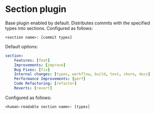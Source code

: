 # Section plugin

Base plugin enabled by default. Distributes commits with the specified types into sections. Configured as follows:

```
<section name>: [commit types]
```

Default options:

```YAML
section:
    Features: [feat]
    Improvements: [improve]
    Bug Fixes: [fix]
    Internal changes: [types, workflow, build, test, chore, docs]
    Performance Improvements: [perf]
    Code Refactoring: [refactor]
    Reverts: [revert]
```

Configured as follows:

```
<human-readable section name>: [types]
```

